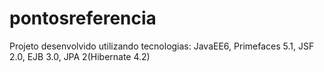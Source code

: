 # pontosreferencia
Projeto desenvolvido utilizando tecnologias: JavaEE6, Primefaces 5.1, JSF 2.0, EJB 3.0, JPA 2(Hibernate 4.2)
